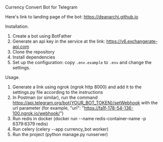 Currency Convert Bot for Telegram

Here's link to landing page of the bot: https://deanarchi.github.io

Installation.
1. Create a bot using BotFather
2. Generate an api key in the service at the link: https://v6.exchangerate-api.com
3.  Clone the repository
4. Install dependencies
5. Set up the configuration: copy `.env.example` to `.env` and change the settings.

Usage.
1. Generate a link using ngrok (ngrok http 8000) and add it to the settings.py file according to the instructions
2. In Postman (or similar), run the command https://api.telegram.org/bot{YOUR_BOT_TOKEN}/setWebhook with the url parameter (for example, "url": "https://fa1f-178-54-136-100.ngrok.io/webhook/")
3. Run redis in docker (docker run --name redis-container-name -p 6379:6379 redis)
4. Run celery (celery --app currency_bot worker)
5. Run the project (python manage.py runserver)
